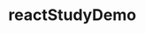 # reactStudyDemo

<!-- 
    这个项目是全部手动创建的react项目 
    跟着李立超老师 学习的

    jsx语法  事件绑定 class属性 行类样式

    React的三个API:  React.createElement()  ReactDom.createRoot()  root.render()

    组件的简介 函数组件 类组件

    props  父传子  子传父

    数据的双向绑定

    useState

 -->

 <!-- 
    GIT

    git add .

    git commit -m '备注'

    git switch -c 分支名字  or  git checkout -b 分支名字  创建并切换到对应的分支

    git branch   查看当前所有分支，带*的是当前正在的分支

    在分支上开发好后 就正常的 add commit

    然后切换回主分支

    git checkout 分支名  or git switch 分支名

    git merge  分支名  合并分支

    git branch -d 分支名  删除分支

    #rebase的作用就是永远会让我们本地的代码处于最新状态。
    git pull --rebase  
    
  -->